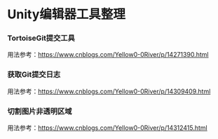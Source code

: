 # Unity编辑器工具整理
### TortoiseGit提交工具
用法参考：https://www.cnblogs.com/Yellow0-0River/p/14271390.html
### 获取Git提交日志
用法参考：https://www.cnblogs.com/Yellow0-0River/p/14309409.html
### 切割图片非透明区域
用法参考：https://www.cnblogs.com/Yellow0-0River/p/14312415.html